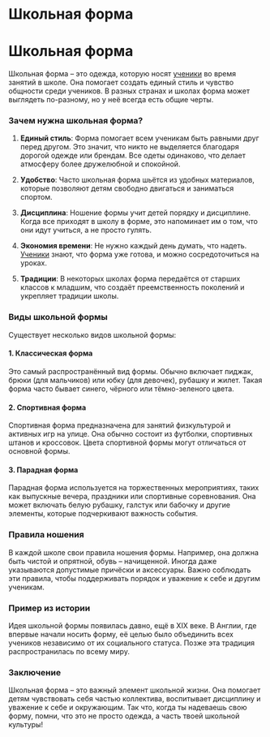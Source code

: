 # Школьная форма

# Школьная форма

Школьная форма – это одежда, которую носят [ученики](Ученик.md) во время занятий в школе. Она помогает создать единый стиль и чувство общности среди учеников. В разных странах и школах форма может выглядеть по-разному, но у неё всегда есть общие черты.

### Зачем нужна школьная форма?

1. **Единый стиль**: Форма помогает всем ученикам быть равными друг перед другом. Это значит, что никто не выделяется благодаря дорогой одежде или брендам. Все одеты одинаково, что делает атмосферу более дружелюбной и спокойной.
   
2. **Удобство**: Часто школьная форма шьётся из удобных материалов, которые позволяют детям свободно двигаться и заниматься спортом.

3. **Дисциплина**: Ношение формы учит детей порядку и дисциплине. Когда все приходят в школу в форме, это напоминает им о том, что они идут учиться, а не просто гулять.

4. **Экономия времени**: Не нужно каждый день думать, что надеть. [Ученики](Ученик.md) знают, что форма уже готова, и можно сосредоточиться на уроках.

5. **Традиции**: В некоторых школах форма передаётся от старших классов к младшим, что создаёт преемственность поколений и укрепляет традиции школы.

### Виды школьной формы

Существует несколько видов школьной формы:

#### 1. Классическая форма
Это самый распространённый вид формы. Обычно включает пиджак, брюки (для мальчиков) или юбку (для девочек), рубашку и жилет. Такая форма часто бывает синего, чёрного или тёмно-зеленого цвета.

#### 2. Спортивная форма
Спортивная форма предназначена для занятий физкультурой и активных игр на улице. Она обычно состоит из футболки, спортивных штанов и кроссовок. Цвета спортивной формы могут отличаться от основной формы.

#### 3. Парадная форма
Парадная форма используется на торжественных мероприятиях, таких как выпускные вечера, праздники или спортивные соревнования. Она может включать белую рубашку, галстук или бабочку и другие элементы, которые подчеркивают важность события.

### Правила ношения

В каждой школе свои правила ношения формы. Например, она должна быть чистой и опрятной, обувь – начищенной. Иногда даже указываются допустимые причёски и аксессуары. Важно соблюдать эти правила, чтобы поддерживать порядок и уважение к себе и другим ученикам.

### Пример из истории

Идея школьной формы появилась давно, ещё в XIX веке. В Англии, где впервые начали носить форму, её целью было объединить всех учеников независимо от их социального статуса. Позже эта традиция распространилась по всему миру.

### Заключение

Школьная форма – это важный элемент школьной жизни. Она помогает детям чувствовать себя частью коллектива, воспитывает дисциплину и уважение к себе и окружающим. Так что, когда ты надеваешь свою форму, помни, что это не просто одежда, а часть твоей школьной культуры!